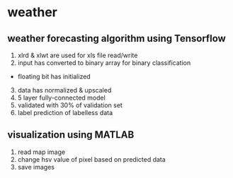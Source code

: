 # weather

## weather forecasting algorithm using Tensorflow
1) xlrd & xlwt are used for xls file read/write
2) input has converted to binary array for binary classification
 - floating bit has initialized
3) data has normalized & upscaled
4) 5 layer fully-connected model
5) validated with 30% of validation set
6) label prediction of labelless data

## visualization using MATLAB
1) read map image
2) change hsv value of pixel based on predicted data
3) save images

